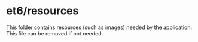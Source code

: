 # et6/resources

This folder contains resources (such as images) needed by the application. This file can
be removed if not needed.
